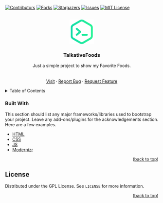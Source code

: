 <div id="top"></div>
<!--
*** Thanks for checking out the Best-README-Template. If you have a suggestion
*** that would make this better, please fork the repo and create a pull request
*** or simply open an issue with the tag "enhancement".
*** Don't forget to give the project a star!
*** Thanks again! Now go create something AMAZING! :D
-->



<!-- PROJECT SHIELDS -->
<!--
*** I'm using markdown "reference style" links for readability.
*** Reference links are enclosed in brackets [ ] instead of parentheses ( ).
*** See the bottom of this document for the declaration of the reference variables
*** for contributors-url, forks-url, etc. This is an optional, concise syntax you may use.
*** https://www.markdownguide.org/basic-syntax/#reference-style-links
-->
[![Contributors][contributors-shield]][contributors-url]
[![Forks][forks-shield]][forks-url]
[![Stargazers][stars-shield]][stars-url]
[![Issues][issues-shield]][issues-url]
[![MIT License][license-shield]][license-url]



<!-- PROJECT LOGO -->
<br />
<div align="center">
  <a href="https://github.com/othneildrew/Best-README-Template">
    <img src="images/logo.png" alt="Logo" width="80" height="80">
  </a>

  <h3 align="center">TalkativeFoods</h3>

  <p align="center">
    Just a simple project to show my Favorite Foods.
    <br />
    <br />
    <br />
    <a href="https://talkativediv.github.io/TalkativeFoods/">Visit</a>
    ·
    <a href="https://github.com/talkativediv/talkativefoods/issues">Report Bug</a>
    ·
    <a href="https://github.com/talkativediv/talkativefoods/issues">Request Feature</a>
  </p>
</div>



<!-- TABLE OF CONTENTS -->
<details>
  <summary>Table of Contents</summary>
  <ol>
    <li>
        <a href="#built-with">Built With</a>
    </li>
    <li><a href="#license">License</a></li>
  </ol>
</details>

### Built With

This section should list any major frameworks/libraries used to bootstrap your project. Leave any add-ons/plugins for the acknowledgements section. Here are a few examples.

* [HTML](https://html.spec.whatwg.org/multipage/)
* [CSS](https://www.w3.org/Style/CSS/Overview.en.html)
* [JS](https://javascript.com)
* [Modernizr](https://modernizr.com/)

<p align="right">(<a href="#top">back to top</a>)</p>


<!-- LICENSE -->
## License

Distributed under the GPL License. See `LICENSE` for more information.

<p align="right">(<a href="#top">back to top</a>)</p>




<!-- MARKDOWN LINKS & IMAGES -->
<!-- https://www.markdownguide.org/basic-syntax/#reference-style-links -->
[contributors-shield]: https://img.shields.io/badge/Contributors-1-blue?style=for-the-badge
[contributors-url]: https://github.com/talkativediv/talkativefoods/graphs/contributors
[forks-shield]:https://img.shields.io/badge/Forks-0-blue?style=for-the-badge
[forks-url]: https://github.com/talkativediv/talkativefoods/network/members
[stars-shield]: https://img.shields.io/badge/stars-0-blue?style=for-the-badge
[stars-url]: https://github.com/talkativediv/talkativefoods/stargazers
[issues-shield]: https://img.shields.io/badge/issues-0-blue?style=for-the-badge
[issues-url]: https://github.com/talkativediv/talkativefoods/issues
[license-shield]:https://img.shields.io/badge/license-GPL-blue?style=for-the-badge
[license-url]: https://github.com/othneildrew/Best-README-Template/blob/master/LICENSE.txt
[linkedin-shield]: https://img.shields.io/badge/-LinkedIn-black.svg?style=for-the-badge&logo=linkedin&colorB=555
[linkedin-url]: https://linkedin.com/in/othneildrew
[product-screenshot]: images/screenshot.png
